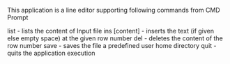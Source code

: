 This application is a line editor supporting following commands from CMD Prompt

list - lists the content of Input file
ins <row number> [content] - inserts the text (if given else empty space) at the given row number
del <row number> - deletes the content of the row number
save - saves the file a predefined user home directory
quit - quits the application execution
